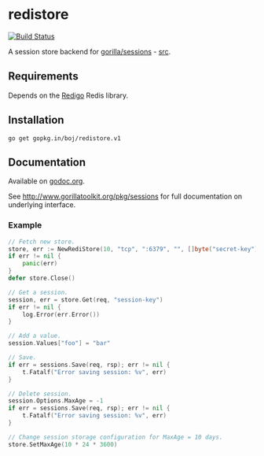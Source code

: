 # redistore

[![Build Status](https://drone.io/github.com/boj/redistore/status.png)](https://drone.io/github.com/boj/redistore/latest)

A session store backend for [gorilla/sessions](http://www.gorillatoolkit.org/pkg/sessions) - [src](https://github.com/gorilla/sessions).

## Requirements

Depends on the [Redigo](https://github.com/gomodule/redigo) Redis library.

## Installation

    go get gopkg.in/boj/redistore.v1

## Documentation

Available on [godoc.org](http://www.godoc.org/gopkg.in/boj/redistore.v1).

See http://www.gorillatoolkit.org/pkg/sessions for full documentation on underlying interface.

### Example
``` go
// Fetch new store.
store, err := NewRediStore(10, "tcp", ":6379", "", []byte("secret-key"))
if err != nil {
	panic(err)
}
defer store.Close()

// Get a session.
session, err = store.Get(req, "session-key")
if err != nil {
	log.Error(err.Error())
}

// Add a value.
session.Values["foo"] = "bar"

// Save.
if err = sessions.Save(req, rsp); err != nil {
	t.Fatalf("Error saving session: %v", err)
}

// Delete session.
session.Options.MaxAge = -1
if err = sessions.Save(req, rsp); err != nil {
	t.Fatalf("Error saving session: %v", err)
}

// Change session storage configuration for MaxAge = 10 days.
store.SetMaxAge(10 * 24 * 3600)
```
